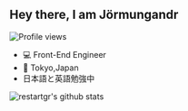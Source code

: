 ## Hey there, I am Jörmungandr

![Profile views](https://komarev.com/ghpvc/?username=restartgr)

- 💻 Front-End Engineer
- 📍 Tokyo,Japan
- 日本語と英語勉強中

![restartgr's github stats](https://github-readme-stats.vercel.app/api?username=restartgr&show_icons=true)
